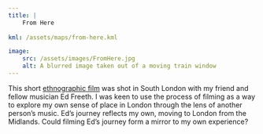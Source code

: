 ```yaml
---
title: | 
    From Here
    
kml: /assets/maps/from-here.kml

image:
    src: /assets/images/FromHere.jpg
    alt: A blurred image taken out of a moving train window
---
```

This short [ethnographic film][website] was shot in South London with my friend and fellow musician Ed Freeth. I was keen to use the process of filming as a way to explore my own sense of place in London through the lens of another person’s music. Ed’s journey reflects my own, moving to London from the Midlands. Could filming Ed’s journey form a mirror to my own experience?

[website]:https://youtu.be/6aL6GteYBHY?si=j28PHKgSM2ewHEpV